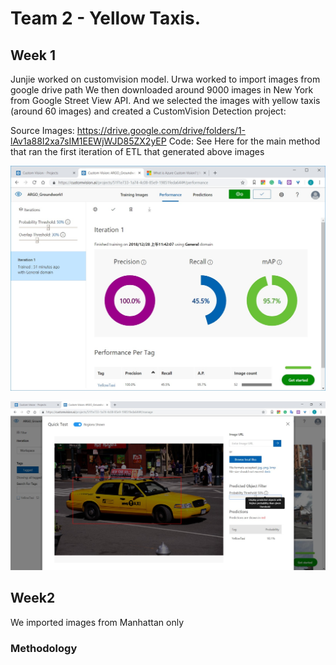 # Team 2 - Yellow Taxis.

## Week 1
Junjie worked on customvision model.
Urwa worked to import images from google drive path
We then downloaded around 9000 images in New York from Google Street View API.
And we selected the images with yellow taxis (around 60 images) and created a CustomVision Detection project:

Source Images: https://drive.google.com/drive/folders/1-lAv1a88I2xa7sIM1EEWjWJD85ZX2yEP
Code: See Here for the main method that ran the first iteration of ETL that generated above images

![image](Taxis_Model.jpg)

![image](Test_Model.jpg)


## Week2
We imported images from Manhattan only

### Methodology

